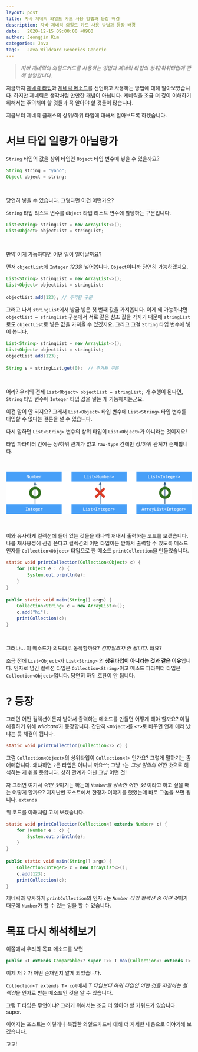 ```yaml
---
layout: post
title: 자바 제네릭 와일드 카드 사용 방법과 등장 배경
description: 자바 제네릭 와일드 카드 사용 방법과 등장 배경
date:   2020-12-15 09:00:00 +0900
author: Jeongjin Kim
categories: Java
tags:	Java Wildcard Generics Generic 
---
```

> _자바 제네릭의 와일드카드를 사용하는 방법과 제네릭 타입의 상위/하위타입에 관해 설명합니다._


지금까지 [제네릭 타입](/java/2020/12/09/java-generic-class.html)과 [제네릭 메소드](/java/2020/12/14/java-generic-method.html)를 선언하고 사용하는 방법에 대해 알아보았습니다. 하지만 제네릭은 생각처럼 만만한 개념이 아닙니다. 제네릭을 조금 더 깊이 이해하기 위해서는 주의해야 할 것들과 꼭 알아야 할 것들이 많습니다.

지금부터 제네릭 클래스의 상위/하위 타입에 대해서 알아보도록 하겠습니다.

# 서브 타입 일랑가 아닐랑가

`String` 타입의 값을 상위 타입인 `Object` 타입 변수에 넣을 수 있을까요?

```java
String string = "yaho";
Object object = string;
```

` `

당연히 넣을 수 있습니다. 그렇다면 이건 어떤가요?


`String` 타입 리스트 변수를 `Object` 타입 리스트 변수에 할당하는 구문입니다.

```java
List<String> stringList = new ArrayList<>();
List<Object> objectList = stringList;
```

` `


만약 이게 가능하다면 어떤 일이 일어날까요?

먼저 `objectList`에 `Integer` *123*을 넣어봅니다. `Object`이니까 당연히 가능하겠지요.

```java
List<String> stringList = new ArrayList<>();
List<Object> objectList = stringList;

objectList.add(123); // 추가된 구문
```

그러고 나서 `stringList`에서 방금 넣은 첫 번째 값을 가져옵니다. 이게 왜 가능하냐면 `objectList = stringList` 구분에서 서로 같은 참조 값을 가지기 때문에 `stringList`로도 `objectList`로 넣은 값을 가져올 수 있겠지요. 그리고 그걸 `String` 타입 변수에 넣어 봅니다.

```java
List<String> stringList = new ArrayList<>();
List<Object> objectList = stringList;
objectList.add(123);

String s = stringList.get(0);  // 추가된 구문
```

` `


어라? 우리의 전제 `List<Object> objectList = stringList;` 가 수행이 된다면, `String` 타입 변수에 `Integer` 타입 값을 넣는 게 가능해지는군요.

이건 말이 안 되지요? 그래서 `List<Object>` 타입 변수에 `List<String>` 타입 변수를 대입할 수 없다는 결론을 낼 수 있습니다. 

다시 말하면 `List<String>` 변수의 상위 타입이 `List<Object>`가 아니라는 것이지요! 

타입 파라미터 간에는 상/하위 관계가 없고 `raw-type` 간에만 상/하위 관계가 존재합니다.

` `

![](/assets/2020-12-15-java-generic-wildcard/2020-12-15-java-generic-wildcard_105337.png)

` `

이와 유사하게 컬렉션에 들어 있는 것들을 하나씩 꺼내서 출력하는 코드를 보겠습니다.
나름 재사용성에 신경 쓴다고 컬렉션의 어떤 타입이든 받아서 출력할 수 있도록 메소드 인자를 `Collection<Object>` 타입으로 한 메소드 `printCollection`을 만들었습니다.

```java
static void printCollection(Collection<Object> c) {
    for (Object e : c) {
        System.out.println(e);
    }
}

public static void main(String[] args) {
    Collection<String> c = new ArrayList<>();
    c.add("hi");
    printCollection(c);
}
```

` `


그러나... 이 메소드가 의도대로 동작할까요? *컴파일조차 안 됩니다*. 왜요?

조금 전에  `List<Object>`가  `List<String>` 의 **상위타입이 아니라는 것과 같은 이유**입니다. 인자로 넘긴 컬렉션 타입은  `Collection<String>`이고 메소드 파라미터 타입은 `Collection<Object>`입니다. 당연히 하위 호환이 안 됩니다. 

# ? 등장

그러면 어떤 컬렉션이든지 받아서 출력하는 메소드를 만들면 어떻게 해야 할까요? 이걸 해결하기 위해 *wildcard*가 등장합니다. 간단히 `<Object>`를 `<?>`로 바꾸면 언제 에러 났냐는 듯 해결이 됩니다.

```java
static void printCollection(Collection<?> c) {
```

그럼 `Collection<Object>`의 상위타입이 `Collection<?>` 인가요? 그렇게 말하기는 좀 애매합니다. 왜냐하면 `?`은 타입은 아니니 까요^^; 그냥 `?`는 *그냥 임의의 어떤 것*으로 해석하는 게 쉬울 듯합니다. 상하 관계가 아닌 그냥 어떤 것!

자 그러면 여기서 *어떤 것*이기는 하는데 *`Number`를 상속한 어떤 것!* 이라고 하고 싶을 때는 어떻게 할까요? 지지난번 포스트에서 한정자 이야기를 했었는데 바로 그놈을 쓰면 됩니다. `extends`

위 코드를 아래처럼 고쳐 보겠습니다.

```java
static void printCollection(Collection<? extends Number> c) {
    for (Number e : c) {
        System.out.println(e);
    }
}

public static void main(String[] args) {
    Collection<Integer> c = new ArrayList<>();
    c.add(123);
    printCollection(c);
}
```

제네릭과 유사하게 `printCollection`의 인자 `c`는 *`Number` 타입 컬렉션 중 어떤 것*이기 때문에 `Number`가 할 수 있는 일을 할 수 있습니다.

# 목표 다시 해석해보기

이쯤에서 우리의 목표 메소드를 보면

```java
public <T extends Comparable<? super T>> T max(Collection<? extends T> col)
```

이제 저 `?` 가 어떤 존재인지 알게 되었습니다. 

`Collection<? extends T> col`에서 *T 타입보다 하위 타입인 어떤 것을 저장하는 컬렉션*을 인자로 받는 메소드인 것을 알 수 있습니다.

그럼 T 타입은 무엇이냐? 그러기 위해서는 조금 더 알아야 할 키워드가 있습니다. super.

이어지는 포스트는 이렇게나 복잡한 와일드카드에 대해 더 자세한 내용으로 이야기해 보겠습니다.

고고!



<script async src="https://pagead2.googlesyndication.com/pagead/js/adsbygoogle.js"></script>
<!-- 컨텐츠내 -->
<ins class="adsbygoogle"
     style="display:block"
     data-ad-client="ca-pub-3234744071843247"
     data-ad-slot="1671969273"
     data-ad-format="auto"
     data-full-width-responsive="true"></ins>
<script>
     (adsbygoogle = window.adsbygoogle || []).push({});
</script>